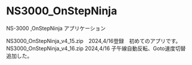 # NS3000_OnStepNinja
 NS-3000 ,OnStepNinja アプリケーション

 NS3000_OnStepNinja_v4_15.zip　2024,4/16登録　初めてのアプリです。　 
 NS3000_OnStepNinja_v4_16.zip  2024,4/16 子午線自動反転、Goto速度切替　追加した。
